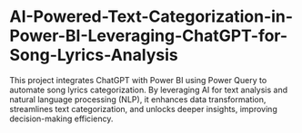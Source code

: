 # AI-Powered-Text-Categorization-in-Power-BI-Leveraging-ChatGPT-for-Song-Lyrics-Analysis
This project integrates ChatGPT with Power BI using Power Query to automate song lyrics categorization. By leveraging AI for text analysis and natural language processing (NLP), it enhances data transformation, streamlines text categorization, and unlocks deeper insights, improving decision-making efficiency.
